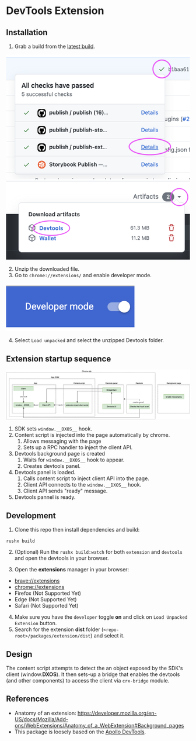 # DevTools Extension

## Installation

1. Grab a build from the [latest build](https://github.com/dxos/protocols).

<img src="images/jobs.png">

<img src="images/artifacts.png">

2. Unzip the downloaded file.
3. Go to `chrome://extensions/` and enable developer mode.

<img src="images/developer-mode.png">

4. Select `Load unpacked` and select the unzipped Devtools folder.

## Extension startup sequence

<img src="docs/extension.png">

1. SDK sets `window.__DXOS__` hook.
1. Content script is injected into the page automatically by chrome.
    1. Allows messaging with the page
    1. Sets up a RPC handler to inject the client API.
1. Devtools background page is created
    1. Waits for `window.__DXOS__` hook to appear.
    1. Creates devtools panel.
1. Devtools panel is loaded.
    1. Calls content script to inject client API into the page.
    1. Client API connects to the `window.__DXOS__` hook.
    1. Client API sends "ready" message.
1. Devtools pannel is ready.

## Development

1. Clone this repo then install dependencies and build:

```
rushx build
```

2. (Optional) Run the `rushx build:watch` for both `extension` and `devtools` and open the devtools in your browser.

3. Open the __extensions__ manager in your browser: 

- [brave://extensions](brave://extensions)
- [chrome://extensions](chrome://extensions)
- Firefox (Not Supported Yet)
- Edge (Not Supported Yet)
- Safari (Not Supported Yet)

4. Make sure you have the `developer` toggle __on__ and click on `Load Unpacked Extension` button.
5. Search for the extension __dist__ folder (`<repo-root>/packages/extension/dist`) and select it.

## Design

The content script attempts to detect the an object exposed by the SDK's client (window.__DXOS__).
It then sets-up a bridge that enables the devtools (and other components) to access the client via `crx-bridge` module.

## References

- Anatomy of an extension: https://developer.mozilla.org/en-US/docs/Mozilla/Add-ons/WebExtensions/Anatomy_of_a_WebExtension#Background_pages
- This package is loosely based on the [Apollo DevTools](https://github.com/apollographql/apollo-client-devtools).
